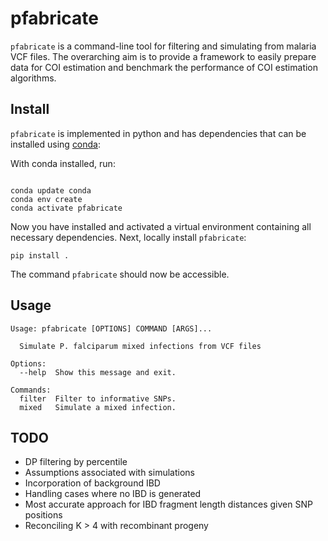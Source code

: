 # pfabricate

`pfabricate` is a command-line tool for filtering and simulating from malaria VCF files. The overarching aim is to provide a framework to easily prepare data for COI estimation and benchmark the performance of COI estimation algorithms.


## Install

`pfabricate` is implemented in python and has dependencies that can be installed using [conda](https://conda.io/projects/conda/en/latest/index.html):

With conda installed, run:

```

conda update conda
conda env create
conda activate pfabricate

```

Now you have installed and activated a virtual environment containing all necessary dependencies. Next, locally install `pfabricate`:

```
pip install .
```
The command `pfabricate` should now be accessible.

## Usage
```
Usage: pfabricate [OPTIONS] COMMAND [ARGS]...

  Simulate P. falciparum mixed infections from VCF files

Options:
  --help  Show this message and exit.

Commands:
  filter  Filter to informative SNPs.
  mixed   Simulate a mixed infection.
```

## TODO
- DP filtering by percentile
- Assumptions associated with simulations
- Incorporation of background IBD
- Handling cases where no IBD is generated
- Most accurate approach for IBD fragment length distances given SNP positions
- Reconciling K > 4 with recombinant progeny
